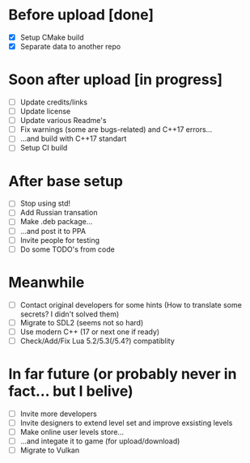 # Before upload [done]
 * [x] Setup CMake build
 * [x] Separate data to another repo

# Soon after upload [in progress]
 * [ ] Update credits/links
 * [ ] Update license
 * [ ] Update various Readme's
 * [ ] Fix warnings (some are bugs-related) and C++17 errors…
 * [ ] …and build with C++17 standart
 * [ ] Setup CI build

# After base setup
 * [ ] Stop using std!
 * [ ] Add Russian transation
 * [ ] Make .deb package…
 * [ ] …and post it to PPA
 * [ ] Invite people for testing
 * [ ] Do some TODO's from code

# Meanwhile
 * [ ] Contact original developers for some hints (How to translate some secrets? I didn't solved them)
 * [ ] Migrate to SDL2 (seems not so hard)
 * [ ] Use modern C++ (17 or next one if ready)
 * [ ] Check/Add/Fix Lua 5.2/5.3(/5.4?) compatiblity

# In far future (or probably never in fact… but I belive)
 * [ ] Invite more developers
 * [ ] Invite designers to extend level set and improve exsisting levels
 * [ ] Make online user levels store…
 * [ ] …and integate it to game (for upload/download)
 * [ ] Migrate to Vulkan
